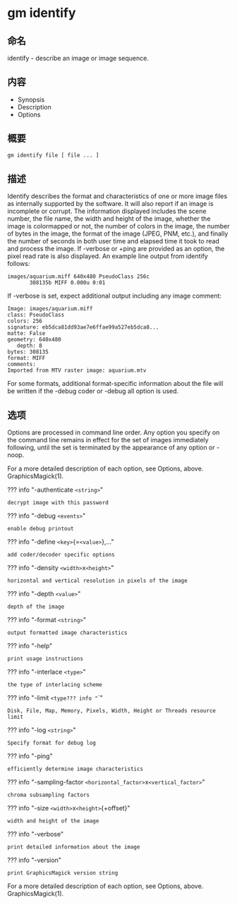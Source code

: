 
# gm identify

## 命名

identify - describe an image or image sequence.

## 内容

* Synopsis
* Description
* Options

## 概要

```sh
gm identify file [ file ... ]
```

## 描述

Identify describes the format and characteristics of one or more image files as internally supported by the software. It will also report if an image is incomplete or corrupt. The information displayed includes the scene number, the file name, the width and height of the image, whether the image is colormapped or not, the number of colors in the image, the number of bytes in the image, the format of the image (JPEG, PNM, etc.), and finally the number of seconds in both user time and elapsed time it took to read and process the image. If -verbose or +ping are provided as an option, the pixel read rate is also displayed. An example line output from identify follows:

    images/aquarium.miff 640x480 PseudoClass 256c 
           308135b MIFF 0.000u 0:01

If -verbose is set, expect additional output including any image comment: 
 
    Image: images/aquarium.miff
    class: PseudoClass
    colors: 256
    signature: eb5dca81dd93ae7e6ffae99a527eb5dca8...
    matte: False
    geometry: 640x480
       depth: 8
    bytes: 308135
    format: MIFF
    comments:
    Imported from MTV raster image: aquarium.mtv

For some formats, additional format-specific information about the file will be written if the -debug coder or -debug all option is used.

## 选项

Options are processed in command line order. Any option you specify on the command line remains in effect for the set of images immediately following, until the set is terminated by the appearance of any option or -noop.

For a more detailed description of each option, see Options, above. GraphicsMagick(1). 

??? info "-authenticate `<string>`"

    decrypt image with this password

??? info "-debug `<events>`"

    enable debug printout

??? info "-define `<key>`{=`<value>`},..."

    add coder/decoder specific options

??? info "-density `<width>`x`<height>`"

    horizontal and vertical resolution in pixels of the image

??? info "-depth `<value>`"

    depth of the image

??? info "-format `<string>`"

    output formatted image characteristics

??? info "-help"

    print usage instructions

??? info "-interlace `<type>`"

    the type of interlacing scheme

??? info "-limit `<type??? info "`<value>`"

    Disk, File, Map, Memory, Pixels, Width, Height or Threads resource limit

??? info "-log `<string>`"

    Specify format for debug log

??? info "-ping"

    efficiently determine image characteristics

??? info "-sampling-factor `<horizontal_factor>`x`<vertical_factor>`"

    chroma subsampling factors

??? info "-size `<width>`x`<height>`{+offset}"

    width and height of the image

??? info "-verbose"

    print detailed information about the image

??? info "-version"

    print GraphicsMagick version string

For a more detailed description of each option, see Options, above. GraphicsMagick(1). 